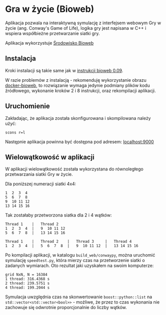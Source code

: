 # Gra w życie (Bioweb)

Aplikacja pozwala na interaktywną symulację z interfejsem webowym Gry w życie (ang. Conway's Game of Life), logika gry jest napisana w C++ i wspiera współbieżne przetwarzanie siatki gry.

Aplikacja wykorzystuje [Środowisko Bioweb](http://bioweb.sourceforge.net/en/index.html)

## Instalacja

Kroki instalacji są takie same jak w [instrukcji bioweb 0.09](https://sourceforge.net/projects/bioweb/files/0.09/).

W razie problemów z instalacją - rekomenduję wykorzystanie obrazu [docker-bioweb](https://github.com/krystiancha/docker-bioweb), to rozwiązanie wymaga jedynie podmiany plików kodu źródłowego, wykonanie kroków 2 i 8 instrukcji, oraz rekompilacji aplikacji.

## Uruchomienie

Zakładając, że aplikacja została skonfigurowana i skompilowana należy użyć:

```
scons r=l
```

Następnie aplikacja powinna być dostępna pod adresem: [localhost:9000](http://localhost:9000)

## Wielowątkowość w aplikacji

W aplikacji wielowątkowość została wykorzystana do równoległego przetwarzania siatki Gry w życie.

Dla poniższej numeracji siatki 4x4:

```
1  2  3  4
5  6  7  8
9  10 11 12
13 14 15 16
```

Tak zostałaby przetworzona siatka dla 2 i 4 wątków:

```
Thread 1    |   Thread 2
1  2  3  4  |   9  10 11 12
5  6  7  8  |   13 14 15 16
```

```
Thread 1    |   Thread 2    |   Thread 3     |   Thread 4
1  2  3  4  |   5  6  7  8  |   9  10 11 12  |   13 14 15 16
```

Po kompilacji aplikacji, w katalogu `build_web/conwaypy`, można uruchomić symulację `speedtest.py`, która mierzy czas na przetworzenie siatki o zadanych wymiarach. Oto  rezultat jaki uzyskałem na swoim komputerze:

```
grid NxN, N = 16384
1 thread: 316.4368 s
2 thread: 239.5751 s
4 thread: 199.2044 s
```

Symulacja uwzględnia czas na skonwertowanie `boost::python::list` na `std::vector<std::vector<bool>>` - możliwe, że przez to czas wykonania nie zachowuje się odwrotnie proporcjonalnie do liczby wątków.
